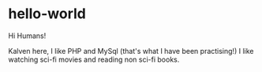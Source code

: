 # hello-world

Hi Humans!

Kalven here, I like PHP and MySql (that's what I have been practising!)
I like watching sci-fi movies and reading non sci-fi books.
